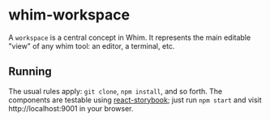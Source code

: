 # whim-workspace

A `workspace` is a central concept in Whim. It represents the main editable "view" of any whim tool:
an editor, a terminal, etc.

## Running

The usual rules apply: `git clone`, `npm install`, and so forth. The components are testable using
[react-storybook](https://github.com/kadirahq/react-storybook); just run `npm start` and visit
http://localhost:9001 in your browser.

